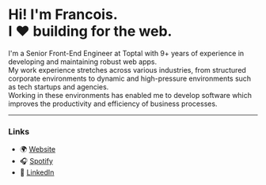 # Hi! I'm Francois. <br /> I :heart: building for the web.

I'm a Senior Front-End Engineer at Toptal with 9+ years of experience in developing and maintaining robust web apps.<br />
My work experience stretches across various industries, from structured corporate environments to dynamic and high-pressure environments such as tech startups and agencies.<br />
Working in these environments has enabled me to develop software which improves the productivity and efficiency of business processes.
<hr />

### Links
- :earth_africa: [Website](https://francoislaubscher.dev)
- :headphones: [Spotify](https://open.spotify.com/user/fjlaubscher)
- :necktie: [LinkedIn](https://www.linkedin.com/in/fjlaubscher)
